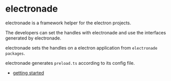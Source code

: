 # electronade

electronade is a framework helper for the electron projects.


The developers can set the handles with electronade and use the interfaces generated by electronade.

electronade sets the handles on a electron application from `electronade packages`.  

electronade generates `preload.ts` according to its config file.

- [getting started](#/md/getting_started)
